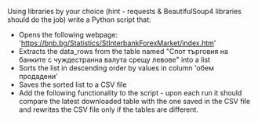 Using libraries by your choice (hint - requests & BeautifulSoup4 libraries should do the job) write a Python script
that:

* Opens the following webpage: 'https://bnb.bg/Statistics/StInterbankForexMarket/index.htm'
* Extracts the data_rows from the table named "Спот търговия на банките с чуждестранна валута срещу левове" into a
  list
* Sorts the list in descending order by values in column 'обем продадени'
* Saves the sorted list to a CSV file
* Add the following functionality to the script - upon each run it should compare the latest downloaded table with
  the one saved in the CSV file and rewrites the CSV file only if the tables are different.
